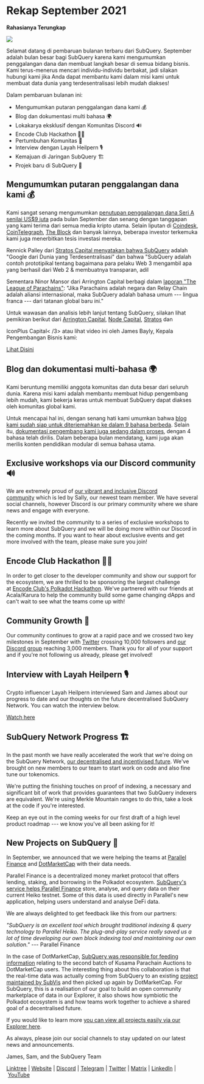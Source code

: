 # Rekap September 2021

**Rahasianya Terungkap**

![](https://miro.medium.com/max/700/1*nU7PnYFMR6MMBfccYE_Ujg.png)

Selamat datang di pembaruan bulanan terbaru dari SubQuery. September adalah bulan besar bagi SubQuery karena kami mengumumkan penggalangan dana dan membuat langkah besar di semua bidang bisnis. Kami terus-menerus mencari individu-individu berbakat, jadi silakan hubungi kami jika Anda dapat membantu kami dalam misi kami untuk membuat data dunia yang terdesentralisasi lebih mudah diakses!

Dalam pembaruan bulanan ini:

- Mengumumkan putaran penggalangan dana kami 💰
- Blog dan dokumentasi multi bahasa 🌍
- Lokakarya eksklusif dengan Komunitas Discord 🔊
- Encode Club Hackathon 👩‍🎓
- Pertumbuhan Komunitas 🚀
- Interview dengan Layah Heilpern 🎙
- Kemajuan di Jaringan SubQuery 🏗
- Projek baru di SubQuery 🤝

## Mengumumkan putaran penggalangan dana kami 💰

Kami sangat senang mengumumkan [penutupan penggalangan dana Seri A senilai US$9 juta](https://subquery.medium.com/series-a-1abed6c1c2af) pada bulan September dan senang dengan tanggapan yang kami terima dari semua media kripto utama. Selain liputan di [Coindesk](https://www.coindesk.com/business/2021/09/08/subquery-gets-9m-in-series-a-to-improve-access-to-blockchain-data-on-polkadot/), [CoinTelegraph](https://cointelegraph.com/news/subquery-raises-9m-for-polkadot-data-protocol), [The Block](https://www.theblockcrypto.com/post/116915/subquery-indexing-protocol-polkadot-funding-saft) dan banyak lainnya, beberapa investor terkemuka kami juga menerbitkan tesis investasi mereka.

Rennick Palley dari [Stratos Capital menyatakan bahwa SubQuery](https://medium.com/stratos-technologies/the-google-of-the-decentralized-world-our-investment-in-subquery-e6e7d949b00a) adalah "Google dari Dunia yang Terdesentralisasi" dan bahwa "SubQuery adalah contoh prototipikal tentang bagaimana para pelaku Web 3 mengambil apa yang berhasil dari Web 2 & membuatnya transparan, adil

Sementara Ninor Mansor dari Arrington Capital berbagi dalam [laporan "The League of Parachains"](https://arringtonxrpcapital.com/2021/09/17/the-league-of-parachains-polkadot/): "Jika Parachains adalah negara dan Relay Chain adalah aliansi internasional, maka SubQuery adalah bahasa umum --- lingua franca --- dari tatanan global baru ini."

Untuk wawasan dan analisis lebih lanjut tentang SubQuery, silakan lihat pemikiran berikut dari [Arrington Capital](https://arringtonxrpcapital.com/2021/09/08/building-the-multi-chain-world-announcing-our-investment-into-subquery/), [Node Capital](https://www.node.capital/blog-posts/a-subquery-to-supercharge-your-insights), [Stratos](https://medium.com/stratos-technologies/the-google-of-the-decentralized-world-our-investment-in-subquery-e6e7d949b00a) dan

IconPlus Capital< /3> atau lihat video ini oleh James Bayly, Kepala Pengembangan Bisnis kami:</p> 

[Lihat Disini](https://youtu.be/NRn3E-ERIds)



## Blog dan dokumentasi multi-bahasa 🌍

Kami beruntung memiliki anggota komunitas dan duta besar dari seluruh dunia. Karena misi kami adalah membantu membuat hidup pengembang lebih mudah, kami bekerja keras untuk membuat SubQuery dapat diakses oleh komunitas global kami.

Untuk mencapai hal ini, dengan senang hati kami umumkan bahwa [blog kami sudah siap untuk diterjemahkan ke dalam 9 bahasa berbeda](https://blog.subquery.network/). Selain itu, [dokumentasi pengembang kami juga sedang dalam proses](https://doc.subquery.network/), dengan 4 bahasa telah dirilis. Dalam beberapa bulan mendatang, kami juga akan merilis konten pendidikan modular di semua bahasa utama.



## Exclusive workshops via our Discord community 🔊

We are extremely proud of [our vibrant and inclusive Discord community](https://discord.com/invite/subquery) which is led by Sally, our newest team member. We have several social channels, however Discord is our primary community where we share news and engage with everyone.

Recently we invited the community to a series of exclusive workshops to learn more about SubQuery and we will be doing more within our Discord in the coming months. If you want to hear about exclusive events and get more involved with the team, please make sure you join!



## Encode Club Hackathon 👩‍🎓

In order to get closer to the developer community and show our support for the ecosystem, we are thrilled to be sponsoring the largest challenge at [Encode Club's Polkadot Hackathon](https://medium.com/encode-club/polkadot-hack-challenges-7cfeba1a4c0e). We've partnered with our friends at Acala/Karura to help the community build some game changing dApps and can't wait to see what the teams come up with!



## Community Growth 🚀

Our community continues to grow at a rapid pace and we crossed two key milestones in September with [Twitter](https://twitter.com/SubQueryNetwork) crossing 10,000 followers and [our Discord group](https://discord.com/invite/subquery) reaching 3,000 members. Thank you for all of your support and if you're not following us already, please get involved!



## Interview with Layah Heilpern 🎙

Crypto influencer Layah Heilpern interviewed Sam and James about our progress to date and our thoughts on the future decentralised SubQuery Network. You can watch the interview below.

[Watch here](https://youtu.be/WApnpFjEofg)



## SubQuery Network Progress 🏗

In the past month we have really accelerated the work that we're doing on the SubQuery Network, [our decentralised and incentivised future](https://subquery.medium.com/the-subquery-network-a-summary-46cde0acb010). We've brought on new members to our team to start work on code and also fine tune our tokenomics.

We're putting the finishing touches on proof of indexing, a necessary and significant bit of work that provides guarantees that two SubQuery indexers are equivalent. We're using Merkle Mountain ranges to do this, take a look at the code if you're interested.

Keep an eye out in the coming weeks for our first draft of a high level product roadmap --- we know you've all been asking for it!



## New Projects on SubQuery 🤝

In September, we announced that we were helping the teams at [Parallel Finance](https://parallel.fi/) and [DotMarketCap](http://www.dotmarketcap.com/) with their data needs.

Parallel Finance is a decentralized money market protocol that offers lending, staking, and borrowing in the Polkadot ecosystem. [SubQuery's service helps Parallel Finance](https://subquery.medium.com/parallel-finance-is-creating-the-next-defi-platform-using-subquery-6fc1e366985a) store, analyse, and query data on their current Heiko testnet. Some of this data is used directly in Parallel's new application, helping users understand and analyse DeFi data.

We are always delighted to get feedback like this from our partners:

_"SubQuery is an excellent tool which brought traditional indexing & query technology to Parallel Heiko. The plug-and-play service really saved us a lot of time developing our own block indexing tool and maintaining our own solution."_ --- Parallel Finance

In the case of DotMarketCap, [SubQuery was responsible for feeding information](https://subquery.medium.com/dotmarketcap-2-0-launches-with-support-from-subquery-and-subvis-ef85b5e0ee31) relating to the second batch of Kusama Parachain Auctions to DotMarketCap users. The interesting thing about this collaboration is that the real-time data was actually coming from SubQuery to an existing [project maintained by SubVis](https://explorer.subquery.network/subquery/subvis-io/kusama-auction) and then picked up again by DotMarketCap. For SubQuery, this is a realisation of our goal to build an open community marketplace of data in our Explorer, it also shows how symbiotic the Polkadot ecosystem is and how teams work together to achieve a shared goal of a decentralised future.

If you would like to learn more [you can view all projects easily via our Explorer here](https://explorer.subquery.network/).

As always, please join our social channels to stay updated on our latest news and announcements.

James, Sam, and the SubQuery Team

[Linktree](https://linktr.ee/subquerynetwork) | [Website](https://subquery.network/) | [Discord](https://discord.com/invite/78zg8aBSMG) | [Telegram](https://t.me/subquerynetwork) | [Twitter](https://twitter.com/subquerynetwork) | [Matrix](https://matrix.to/#/#subquery:matrix.org) | [LinkedIn](https://www.linkedin.com/company/subquery) | [YouTube](https://www.youtube.com/channel/UCi1a6NUUjegcLHDFLr7CqLw)
